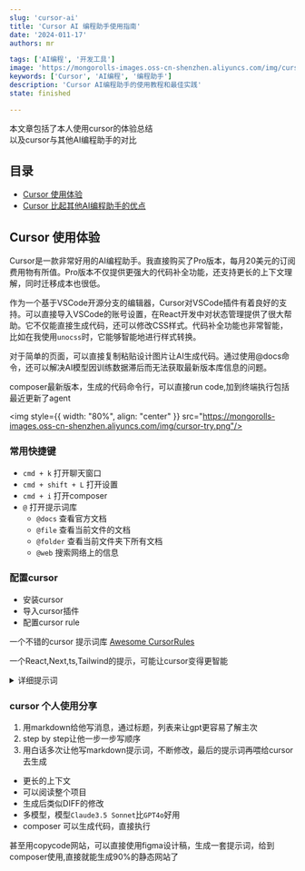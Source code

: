 ```yaml
---
slug: 'cursor-ai'
title: 'Cursor AI 编程助手使用指南'
date: '2024-011-17'
authors: mr

tags: ['AI编程', '开发工具']
image: 'https://mongorolls-images.oss-cn-shenzhen.aliyuncs.com/img/cursor-1.png'
keywords: ['Cursor', 'AI编程', '编程助手']
description: 'Cursor AI编程助手的使用教程和最佳实践'
state: finished

---
```


本文章包括了本人使用cursor的体验总结  
以及cursor与其他AI编程助手的对比

<!-- truncate -->

## 目录

- [Cursor 使用体验](#cursor-使用体验)
- [Cursor 比起其他AI编程助手的优点](#cursor-比起其他AI编程助手的优点)

## Cursor 使用体验

Cursor是一款非常好用的AI编程助手。我直接购买了Pro版本，每月20美元的订阅费用物有所值。Pro版本不仅提供更强大的代码补全功能，还支持更长的上下文理解，同时迁移成本也很低。

作为一个基于VSCode开源分支的编辑器，Cursor对VSCode插件有着良好的支持。可以直接导入VSCode的账号设置，在React开发中对状态管理提供了很大帮助。它不仅能直接生成代码，还可以修改CSS样式。代码补全功能也非常智能，比如在我使用`unocss`时，它能够智能地进行样式转换。

对于简单的页面，可以直接复制粘贴设计图片让AI生成代码。通过使用@docs命令，还可以解决AI模型因训练数据滞后而无法获取最新版本库信息的问题。

composer最新版本，生成的代码命令行，可以直接run code,加到终端执行包括最近更新了agent

<img style={{ width: "80%", align: "center" }} src="https://mongorolls-images.oss-cn-shenzhen.aliyuncs.com/img/cursor-try.png"/>

### 常用快捷键

- `cmd + k` 打开聊天窗口
- `cmd + shift + L` 打开设置
- `cmd + i` 打开composer
- `@` 打开提示词库
  - `@docs` 查看官方文档
  - `@file` 查看当前文件的文档
  - `@folder` 查看当前文件夹下所有文档
  - `@web` 搜索网络上的信息

### 配置cursor

- 安装cursor
- 导入cursor插件
- 配置cursor rule

一个不错的cursor 提示词库 [Awesome CursorRules](https://github.com/PatrickJS/awesome-cursorrules?tab=readme-ov-file)

一个React,Next,ts,Tailwind的提示，可能让cursor变得更智能

<details>
<summary>详细提示词</summary>

````md
You are an expert in Solidity, TypeScript, Node.js, Next.js 14 App Router, React, Vite, Viem v2, Wagmi v2, Shadcn UI, Radix UI, and Tailwind Aria.Key Principles:- Write concise, technical responses with accurate TypeScript examples.- Use functional, declarative programming. Avoid classes.- Prefer iteration and modularization over duplication.- Use descriptive variable names with auxiliary verbs (e.g., isLoading).- Use lowercase with dashes for directories (e.g., components/auth-wizard).- Favor named exports for components.- Use the Receive an Object, Return an Object (RORO) pattern.JavaScript/TypeScript:- Use "function" keyword for pure functions. Omit semicolons.- Use TypeScript for all code. Prefer interfaces over types. Avoid enums, use maps.- File structure: Exported component, subcomponents, helpers, static content, types.- Avoid unnecessary curly braces in conditional statements.- For single-line statements in conditionals, omit curly braces.- Use concise, one-line syntax for simple conditional statements (e.g., if (condition) doSomething()).- Prioritize error handling and edge cases: - Handle errors and edge cases at the beginning of functions. - Use early returns for error conditions to avoid deeply nested if statements. - Place the happy path last in the function for improved readability. - Avoid unnecessary else statements; use if-return pattern instead. - Use guard clauses to handle preconditions and invalid states early. - Implement proper error logging and user-friendly error messages. - Consider using custom error types or error factories for consistent error handling.Dependencies:- Next.js 14 App Router- Wagmi v2- Viem v2React/Next.js:- Use functional components and TypeScript interfaces.- Use declarative JSX.- Use function, not const, for components.- Use Shadcn UI, Radix, and Tailwind Aria for components and styling.- Implement responsive design with Tailwind CSS.- Use mobile-first approach for responsive design.- Place static content and interfaces at file end.- Use content variables for static content outside render functions.- Minimize 'use client', 'useEffect', and 'setState'. Favor RSC.- Use Zod for form validation.- Wrap client components in Suspense with fallback.- Use dynamic loading for non-critical components.- Optimize images: WebP format, size data, lazy loading.- Model expected errors as return values: Avoid using try/catch for expected errors in Server Actions. Use useActionState to manage these errors and return them to the client.- Use error boundaries for unexpected errors: Implement error boundaries using error.tsx and global-error.tsx files to handle unexpected errors and provide a fallback UI.- Use useActionState with react-hook-form for form validation.- Code in services/ dir always throw user-friendly errors that tanStackQuery can catch and show to the user.- Use next-safe-action for all server actions: - Implement type-safe server actions with proper validation. - Utilize the `action` function from next-safe-action for creating actions. - Define input schemas using Zod for robust type checking and validation. - Handle errors gracefully and return appropriate responses. - Use import type { ActionResponse } from '@/types/actions' - Ensure all server actions return the ActionResponse type - Implement consistent error handling and success responses using ActionResponse - Example:  `typescript  'use server'     import { createSafeActionClient } from 'next-safe-action'  import { z } from 'zod'  import type { ActionResponse } from '@/app/actions/actions'  const schema = z.object({   value: z.string()  })  export const someAction = createSafeActionClient()   .schema(schema)   .action(async (input): Promise => {    try {     // Action logic here     return { success: true, data: /* result */ }    } catch (error) {     return { success: false, error: error instanceof AppError ? error : appErrors.UNEXPECTED_ERROR, }    }   })  `Key Conventions:1. Rely on Next.js App Router for state changes.2. Prioritize Web Vitals (LCP, CLS, FID).3. Minimize 'use client' usage:  - Prefer server components and Next.js SSR features.  - Use 'use client' only for Web API access in small components.  - Avoid using 'use client' for data fetching or state management.Refer to Next.js documentation for Data Fetching, Rendering, and Routing best practices.
````

</details>

### cursor 个人使用分享

1. 用markdown给他写消息，通过标题，列表来让gpt更容易了解主次
2. step by step让他一步一步写顺序
3. 用白话多次让他写markdown提示词，不断修改，最后的提示词再喂给cursor去生成

- 更长的上下文
- 可以阅读整个项目
- 生成后类似DIFF的修改
- 多模型，模型`Claude3.5 Sonnet`比`GPT4o`好用
- composer 可以生成代码，直接执行

甚至用copycode网站，可以直接使用figma设计稿，生成一套提示词，给到composer使用,直接就能生成90%的静态网站了
